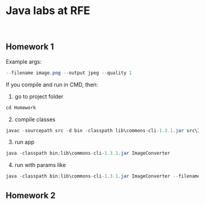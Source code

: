 # Java labs at RFE
<br>

## Homework 1
Example args: 
```java
--filename image.png --output jpeg --quality 1
```

If you compile and run in CMD, then:
1) go to project folder
```java
cd Homework 
```
2) compile classes
```java
javac -sourcepath src -d bin -classpath lib\commons-cli-1.3.1.jar src\ImageConverter\ImageConverter.java
```
3) run app
```java
java -classpath bin;lib\commons-cli-1.3.1.jar ImageConverter
```
4) run with params like
```java
java -classpath bin;lib\commons-cli-1.3.1.jar ImageConverter --filename image.png --output jpeg --quality 1
```

## Homework 2